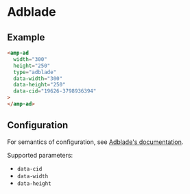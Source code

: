 # Adblade

## Example

```html
<amp-ad
  width="300"
  height="250"
  type="adblade"
  data-width="300"
  data-height="250"
  data-cid="19626-3798936394"
>
</amp-ad>
```

## Configuration

For semantics of configuration, see [Adblade's documentation](https://www.adblade.com/doc/publisher-solutions).

Supported parameters:

-   `data-cid`
-   `data-width`
-   `data-height`
